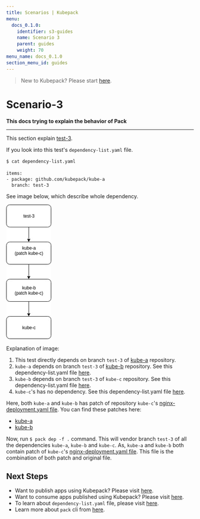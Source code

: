 ```yaml
---
title: Scenarios | Kubepack
menu:
  docs_0.1.0:
    identifier: s3-guides
    name: Scenario 3
    parent: guides
    weight: 70
menu_name: docs_0.1.0
section_menu_id: guides
---
```


> New to Kubepack? Please start [here](/docs/concepts/README.md).

# Scenario-3

**This docs trying to explain the behavior of Pack**
***

This section explain [test-3](https://github.com/kubepack/pack/tree/master/docs/_testdata/test-3).

If you look into this test's `dependency-list.yaml` file.

```console
$ cat dependency-list.yaml

items:
- package: github.com/kubepack/kube-a
  branch: test-3

```

See image below, which describe whole dependency.

![alt text](/docs/_testdata/test-3/test-3.jpg)


Explanation of image:

1. This test directly depends on branch `test-3` of [kube-a](https://github.com/kubepack/kube-a/tree/test-3) repository.
2. `kube-a` depends on branch `test-3` of [kube-b](https://github.com/kubepack/kube-b/tree/test-3) repository.
See this dependency-list.yaml file [here](https://github.com/kubepack/kube-a/blob/test-3/dependency-list.yaml).
3. `kube-b` depends on branch `test-3` of `kube-c` repository.
See this dependency-list.yaml file [here](https://github.com/kubepack/kube-b/blob/test-3/dependency-list.yaml).
4. `kube-c`'s has no dependency.
See this dependency-list.yaml file [here](https://github.com/kubepack/kube-c/blob/test-3/dependency-list.yaml).

Here, both `kube-a` and `kube-b` has patch of repository `kube-c`'s [nginx-deployment.yaml file](https://github.com/kubepack/kube-c/blob/test-3/manifests/app/nginx-deployment.yaml). You can find these patches here:

- [kube-a](https://github.com/kubepack/kube-a/blob/test-3/manifests/patch/github.com/kubepack/kube-c/nginx-c.deployment.apps.yaml)
- [kube-b](https://github.com/kubepack/kube-b/blob/test-3/manifests/patch/github.com/kubepack/kube-c/nginx-c.deployment.apps.yaml)

Now, run `$ pack dep -f .` command. This will vendor branch `test-3` of all the dependencies `kube-a`, `kube-b` and `kube-c`.
As, `kube-a` and `kube-b` both contain patch of `kube-c`'s [nginx-deployment.yaml file](https://github.com/kubepack/kube-c/blob/test-3/manifests/app/nginx-deployment.yaml).
This file is the combination of both patch and original file.

## Next Steps

- Want to publish apps using Kubepack? Please visit [here](/docs/concepts/how/publisher.md).
- Want to consume apps published using Kubepack? Please visit [here](/docs/concepts/how/user.md).
- To learn about `dependency-list.yaml` file, please visit [here](/docs/concepts/how/manifest.md).
- Learn more about `pack` cli from [here](/docs/concepts/how/cli.md).

